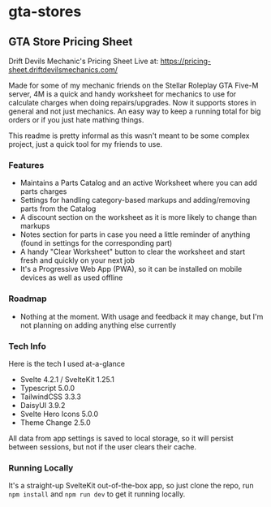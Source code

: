 # gta-stores

## GTA Store Pricing Sheet

Drift Devils Mechanic's Pricing Sheet
Live at: https://pricing-sheet.driftdevilsmechanics.com/

Made for some of my mechanic friends on the Stellar Roleplay GTA Five-M server, 4M is a quick and handy worksheet for mechanics to use for calculate charges when doing repairs/upgrades.
Now it supports stores in general and not just mechanics.
An easy way to keep a running total for big orders or if you just hate mathing things.

This readme is pretty informal as this wasn't meant to be some complex project, just a quick tool for my friends to use.

### Features
- Maintains a Parts Catalog and an active Worksheet where you can add parts charges
- Settings for handling category-based markups and adding/removing parts from the Catalog
- A discount section on the worksheet as it is more likely to change than markups
- Notes section for parts in case you need a little reminder of anything (found in settings for the corresponding part)
- A handy "Clear Worksheet" button to clear the worksheet and start fresh and quickly on your next job
- It's a Progressive Web App (PWA), so it can be installed on mobile devices as well as used offline

### Roadmap
- Nothing at the moment. With usage and feedback it may change, but I'm not planning on adding anything else currently

### Tech Info
Here is the tech I used at-a-glance
- Svelte 4.2.1 / SvelteKit 1.25.1
- Typescript 5.0.0
- TailwindCSS 3.3.3
- DaisyUI 3.9.2
- Svelte Hero Icons 5.0.0
- Theme Change 2.5.0

All data from app settings is saved to local storage, so it will persist between sessions, but not if the user clears their cache.

### Running Locally
It's a straight-up SvelteKit out-of-the-box app, so just clone the repo, run `npm install` and `npm run dev` to get it running locally.
